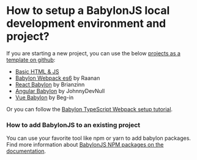 # How to setup a BabylonJS local development environment and project?

If you are starting a new project, you can use the below [projects as a template on github](https://docs.github.com/en/github/creating-cloning-and-archiving-repositories/creating-a-repository-from-a-template?WT.mc_id=aiml-23095-ayyonet):

* [Basic HTML & JS](https://github.com/johnpapa/hello-worlds/blob/main/babylonjs/index.html?WT.mc_id=aiml-23095-ayyonet) 
* [Babylon Webpack es6](https://github.com/RaananW/babylonjs-webpack-es6?WT.mc_id=aiml-23095-ayyonet) by Raanan
* [React Babylon](https://github.com/brianzinn/react-babylonjs?WT.mc_id=aiml-23095-ayyonet) by Brianzinn
* [Angular Babylon](https://github.com/JohnnyDevNull/ng-babylon-template?WT.mc_id=aiml-23095-ayyonet) by JohnnyDevNull
* [Vue Babylon](https://github.com/Beg-in/vue-babylonjs?WT.mc_id=aiml-23095-ayyonet) by Beg-in



Or you can follow the [Babylon TypeScript Webpack setup tutorial](https://doc.babylonjs.com/guidedLearning/createAGame/gettingSetUp?WT.mc_id=aiml-23095-ayyonet).

### How to add BabylonJS to an existing project

You can use your favorite tool like npm or yarn to add babylon packages. Find more information about [BabylonJS NPM packages on the documentation](https://doc.babylonjs.com/divingDeeper/developWithBjs/npmSupport?WT.mc_id=aiml-23095-ayyonet).

